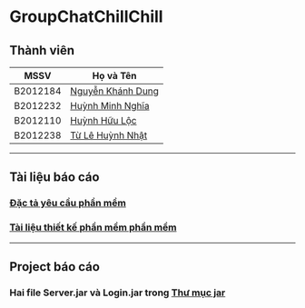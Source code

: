 # GroupChatChillChill

## Thành viên

| MSSV     | Họ và Tên                                                     |
| -------- | ------------------------------------------------------------- |
| B2012184 | [Nguyễn Khánh Dung](https://github.com/yurukute)              |
| B2012232 | [Huỳnh Minh Nghĩa](https://github.com/Dusthuynh)              |
| B2012110 | [Huỳnh Hữu Lộc](https://github.com/huynhhuuloc129)            |
| B2012238 | [Từ Lê Huỳnh Nhật](https://github.com/TuLeHuynhNhat-B2012238) |

---

## Tài liệu báo cáo

### [Đặc tả yêu cầu phần mềm](https://docs.google.com/document/d/1DTLvO9GxhpDpM-NzxzX72FqHBNvg_ftC/edit?usp=sharing&ouid=103154574539642648653&rtpof=true&sd=true)

### [Tài liệu thiết kế phần mềm phần mềm](https://docs.google.com/document/d/1BzvCu0axU3Ye-LdARsfchaKxCM_CmNKz/edit?usp=sharing&ouid=103154574539642648653&rtpof=true&sd=true)

---

## Project báo cáo

### Hai file **Server.jar** và **Login.jar** trong [Thư mục jar](https://github.com/Dusthuynh/GroupChatChillChill/tree/main/jar)
